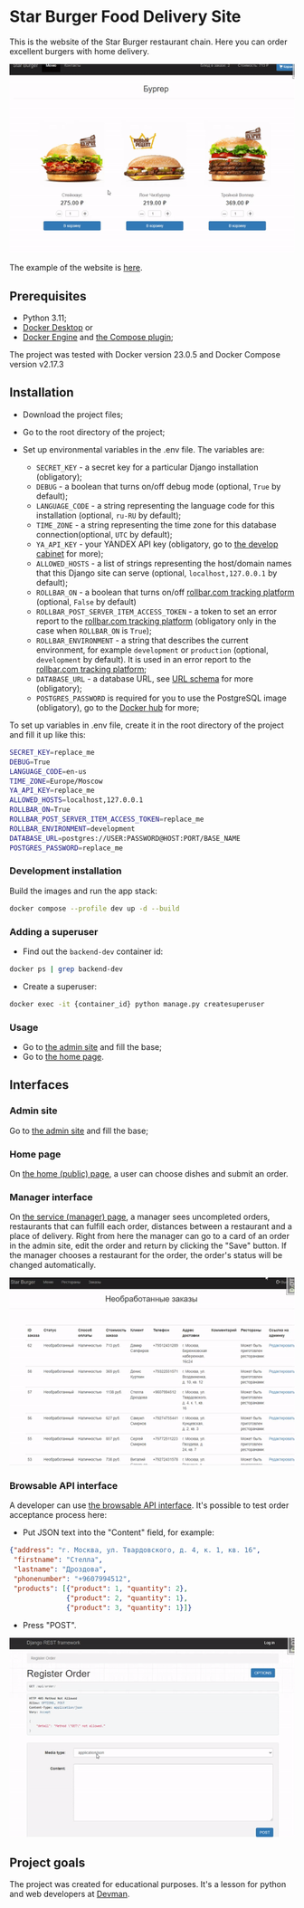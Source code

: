 # Star Burger Food Delivery Site

This is the website of the Star Burger restaurant chain. Here you can order excellent burgers with home delivery.

![home page](./screenshots/home_ui.gif)

The example of the website is [here](https://yksb.freemyip.com/).

## Prerequisites

- Python 3.11;
- [Docker Desktop](https://docs.docker.com/desktop/) or
- [Docker Engine](https://docs.docker.com/engine/install/) and [the Compose plugin](https://docs.docker.com/compose/install/linux/);

The project was tested with Docker version 23.0.5 and Docker Compose version v2.17.3

## Installation

- Download the project files;
- Go to the root directory of the project;
- Set up environmental variables in the .env file. The variables are:

  - `SECRET_KEY` - a secret key for a particular Django installation (obligatory);
  - `DEBUG` - a boolean that turns on/off debug mode (optional, `True` by default);
  - `LANGUAGE_CODE` - a string representing the language code for this installation (optional, `ru-RU` by default);
  - `TIME_ZONE` - a string representing the time zone for this database connection(optional, `UTC` by default);
  - `YA_API_KEY` - your YANDEX API key (obligatory, go to [the develop cabinet](https://developer.tech.yandex.ru/) for more);
  - `ALLOWED_HOSTS` - a list of strings representing the host/domain names that this Django site can serve (optional, `localhost,127.0.0.1` by default);
  - `ROLLBAR_ON` - a boolean that turns on/off [rollbar.com tracking platform](https://rollbar.com/) (optional, `False` by default)
  - `ROLLBAR_POST_SERVER_ITEM_ACCESS_TOKEN` - a token to set an error report to the [rollbar.com tracking platform](https://rollbar.com/) (obligatory only in the case when `ROLLBAR_ON` is `True`);
  - `ROLLBAR_ENVIRONMENT` - a string that describes the current environment, for example `development` or `production` (optional, `development` by default). It is used in an error report to the [rollbar.com tracking platform](https://rollbar.com/);
  - `DATABASE_URL` - a database URL, see [URL schema](https://github.com/jazzband/dj-database-url#url-schema) for more (obligatory);
  - `POSTGRES_PASSWORD` is required for you to use the PostgreSQL image (obligatory), go to the [Docker hub](https://hub.docker.com/_/postgres) for more;

To set up variables in .env file, create it in the root directory of the project and fill it up like this:

```bash
SECRET_KEY=replace_me
DEBUG=True
LANGUAGE_CODE=en-us
TIME_ZONE=Europe/Moscow
YA_API_KEY=replace_me
ALLOWED_HOSTS=localhost,127.0.0.1
ROLLBAR_ON=True
ROLLBAR_POST_SERVER_ITEM_ACCESS_TOKEN=replace_me
ROLLBAR_ENVIRONMENT=development
DATABASE_URL=postgres://USER:PASSWORD@HOST:PORT/BASE_NAME
POSTGRES_PASSWORD=replace_me
```

### Development installation

Build the images and run the app stack:

```bash
docker compose --profile dev up -d --build
```

### Adding a superuser

- Find out the `backend-dev` container id:

```bash
docker ps | grep backend-dev
```

- Create a superuser:

```bash
docker exec -it {container_id} python manage.py createsuperuser
```

### Usage

- Go to [the admin site](http://127.0.0.1:8000/admin/) and fill the base;
- Go to [the home page](http://127.0.0.1:8000/).

## Interfaces

### Admin site

Go to [the admin site](http://127.0.0.1:8000/admin/) and fill the base;

### Home page

On [the home (public) page](http://127.0.0.1:8000/), a user can choose dishes and submit an order.

### Manager interface

On [the service (manager) page](http://127.0.0.1:8000/manager/orders/), a manager sees uncompleted orders, restaurants that can fulfill each order, distances between a restaurant and a place of delivery. Right from here the manager can go to a card of an order in the admin site, edit the order and return by clicking the "Save" button. If the manager chooses a restaurant for the order, the order's status will be changed automatically.

![manager UI](./screenshots/manager_ui.gif)

### Browsable API interface

A developer can use [the browsable API interface](http://127.0.0.1:8000/api/order/). It's possible to test order acceptance process here:

- Put JSON text into the "Content" field, for example:

```json
{"address": "г. Москва, ул. Твардовского, д. 4, к. 1, кв. 16",
 "firstname": "Стелла",
 "lastname": "Дроздова",
 "phonenumber": "+9607994512",
 "products": [{"product": 1, "quantity": 2},
              {"product": 2, "quantity": 1},
              {"product": 3, "quantity": 1}]}
```

- Press "POST".

![browsable API](./screenshots/developer_ui.gif)

## Project goals

The project was created for educational purposes.
It's a lesson for python and web developers at [Devman](https://dvmn.org).

